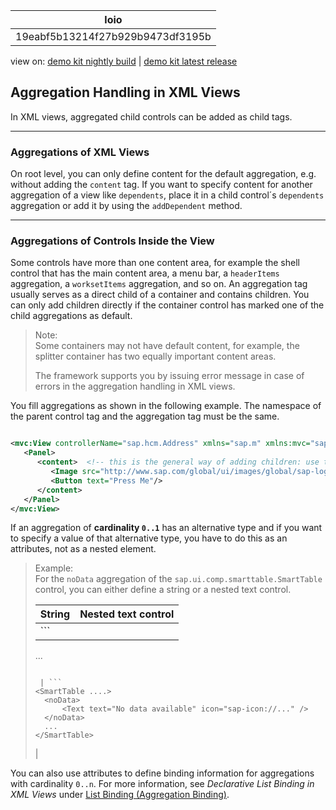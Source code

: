 <!-- loio19eabf5b13214f27b929b9473df3195b -->

| loio |
| -----|
| 19eabf5b13214f27b929b9473df3195b |

<div id="loio">

view on: [demo kit nightly build](https://openui5nightly.hana.ondemand.com/#/topic/19eabf5b13214f27b929b9473df3195b) | [demo kit latest release](https://openui5.hana.ondemand.com/#/topic/19eabf5b13214f27b929b9473df3195b)</div>

## Aggregation Handling in XML Views

In XML views, aggregated child controls can be added as child tags.

***

<a name="loio19eabf5b13214f27b929b9473df3195b__section_ly2_t1s_xz"/>

### Aggregations of XML Views

On root level, you can only define content for the default aggregation, e.g. without adding the `content` tag. If you want to specify content for another aggregation of a view like `dependents`, place it in a child control´s `dependents` aggregation or add it by using the `addDependent` method.

***

<a name="loio19eabf5b13214f27b929b9473df3195b__section_fhf_r1s_xz"/>

### Aggregations of Controls Inside the View

Some controls have more than one content area, for example the shell control that has the main content area, a menu bar, a `headerItems` aggregation, a `worksetItems` aggregation, and so on. An aggregation tag usually serves as a direct child of a container and contains children. You can only add children directly if the container control has marked one of the child aggregations as default.

> Note:  
> Some containers may not have default content, for example, the splitter container has two equally important content areas.
> 
> The framework supports you by issuing error message in case of errors in the aggregation handling in XML views.

You fill aggregations as shown in the following example. The namespace of the parent control tag and the aggregation tag must be the same.

``` xml

<mvc:View controllerName="sap.hcm.Address" xmlns="sap.m" xmlns:mvc="sap.ui.core.mvc">
   <Panel>
      <content>  <!-- this is the general way of adding children: use the aggregation name -->
         <Image src="http://www.sap.com/global/ui/images/global/sap-logo.png"/>
         <Button text="Press Me"/>
      </content>
   </Panel>
</mvc:View>
```

If an aggregation of **cardinality `0..1`** has an alternative type and if you want to specify a value of that alternative type, you have to do this as an attributes, not as a nested element.

> Example:  
> For the `noData` aggregation of the `sap.ui.comp.smarttable.SmartTable` control, you can either define a string or a nested text control.
> 
> |String|Nested text control|
> |------|-------------------|
> | ```
> <SmartTable noData="No data available">
> 	...
> </SmartTable>
> 
> ```
> 
>  | ```
> <SmartTable ....>
> 	<noData>
> 		<Text text="No data available" icon="sap-icon://..." />
> 	</noData>
> 	...
> </SmartTable>
> 
> ```
> 
>  |

You can also use attributes to define binding information for aggregations with cardinality `0..n`. For more information, see *Declarative List Binding in XML Views* under [List Binding \(Aggregation Binding\)](List_Binding_(Aggregation_Binding)_91f0577.md).

